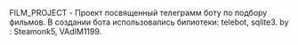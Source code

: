 FILM_PROJECT - Проект посвященный телеграмм боту по подбору фильмов.
В создании бота использовались билиотеки: telebot, sqlite3.
by : Steamonk5, VAdIM1199.

